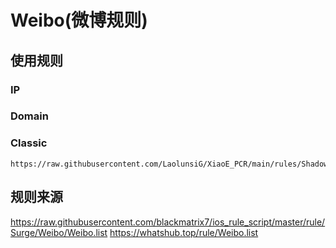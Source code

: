 # Weibo(微博规则)

## 使用规则
### IP

### Domain

### Classic
```
https://raw.githubusercontent.com/LaolunsiG/XiaoE_PCR/main/rules/Shadowrocket/Weibo/Weibo.list
```

## 规则来源
https://raw.githubusercontent.com/blackmatrix7/ios_rule_script/master/rule/Surge/Weibo/Weibo.list
https://whatshub.top/rule/Weibo.list
